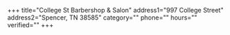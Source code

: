+++
title="College St Barbershop & Salon"
address1="997 College Street"
address2="Spencer, TN  38585"
category=""
phone=""
hours=""
verified=""
+++
